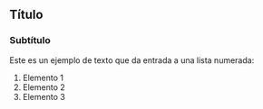 ## Título
### Subtítulo

Este es un ejemplo de texto que da entrada a una lista numerada:
1. Elemento 1
2. Elemento 2
3. Elemento 3

